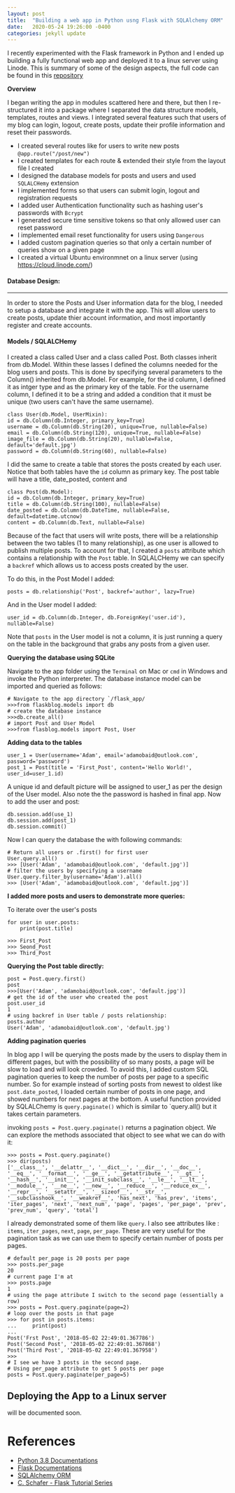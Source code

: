 ```yaml
---
layout: post
title:  "Building a web app in Python usng Flask with SQLAlchemy ORM"
date:   2020-05-24 19:26:00 -0400
categories: jekyll update
---
```


I recently experimented  with the Flask framework in Python and I ended up building a fully functional web app and deployed it to a linux server using Linode. This is summary of some of the design aspects, the full code can be found in this [repository](https://github.com/adamobaid/Flask-app)

**Overview**

I began writing the app in modules scattered here and there, but then I re-structured it into a package where I separated the data structure models, templates, routes and views. I integrated several features such that users of my blog can login, logout, create posts, update their profile information and reset their passwords.


- I created several routes like for users to write new posts `@app.route("/post/new")`
- I created templates for each route & extended their style from the layout file I created
- I designed the database models for posts and users and used `SQLALCHemy` extension 
- I implemented forms so that users can submit login, logout and registration requests
- I added user Authentication functionality such as hashing user's passwords with `Bcrypt`
- I generated secure time sensitive tokens so that only allowed user can reset password
- I implemented email reset functionality for users using `Dangerous`
- I added custom pagination queries so that only a certain number of queries show on a given page
- I created a virtual Ubuntu environmnet on a linux server (using https://cloud.linode.com/)


#### Database Design:
---------------
In order to store the Posts and User information data for the blog, I needed to setup a database and integrate it with the app. This will allow users to create posts, update thier account information, and most importantly register and create accounts. 

####  Models / SQLALCHemy

I created a class called User and a class called Post. Both classes inherit from db.Model. Within these lasses I defined the columns needed for the blog users and posts. This is done by specifying several parameters to the Column() inherited from db.Model. For example, for the id column, I defined it as intger type and as the primary key of the table. For the username column, I defined it to be a string and added a condition that it must be unique (two users can't have the same username). 

    class User(db.Model, UserMixin):
    id = db.Column(db.Integer, primary_key=True)
    username = db.Column(db.String(20), unique=True, nullable=False)
    email = db.Column(db.String(120), unique=True, nullable=False)
    image_file = db.Column(db.String(20), nullable=False, default='default.jpg')
    password = db.Column(db.String(60), nullable=False)
   
I did the same to create a table that stores the posts created by each user. Notice that both tables have the `id` column as primary key. The post table will have a title, date_posted, content and 

    class Post(db.Model):
    id = db.Column(db.Integer, primary_key=True)
    title = db.Column(db.String(100), nullable=False)
    date_posted = db.Column(db.DateTime, nullable=False, default=datetime.utcnow)
    content = db.Column(db.Text, nullable=False)
 
Because of the fact that users will write posts, there will be a relationship between the two tables (1 to many relationship), as one user is allowed to publish multiple posts. To account for that, I created a `posts` attribute which contains a relationship with the `Post` table. In SQLALCHemy we can specify a `backref` which allows us to access posts created by the user. 


 To do this, in the Post Model I added:
 
    posts = db.relationship('Post', backref='author', lazy=True)
    
  And in the User model I added:
     
    user_id = db.Column(db.Integer, db.ForeignKey('user.id'), nullable=False)

Note that `posts` in the User model is not a column, it is just running a query on the table in the background that grabs any posts from a given user. 

**Querying the database using SQLite**
  
Navigate to the app folder using the `Terminal` on Mac or `cmd` in Windows and invoke the Python interpreter. The database instance model can be imported and queried as follows:

    # Navigate to the app directory `/flask_app/
    >>>from flaskblog.models import db
    # create the database instance
    >>>db.create_all()
    # import Post and User Model
    >>>from flasblog.models import Post, User

    
**Adding data to the tables**

    user_1 = User(username='Adam', email='adamobaid@outlook.com', password='password')
    post_1 = Post(title = 'First_Post', content='Hello World!', user_id=user_1.id)

A unique id and default picture will be assigned to user_1 as per the design of the User model. Also note the the password is hashed in final app. Now to add the user and post:

    db.session.add(use_1)
    db.session.add(post_1)
    db.session.commit()
    
Now I can query the database the with following commands:

    # Return all users or .first() for first user
    User.query.all()
    >>> [User('Adam', 'adamobaid@outlook.com', 'default.jpg')]
    # filter the users by specifying a username
    User.query.filter_by(username='Adam').all()
    >>> [User('Adam', 'adamobaid@outlook.com', 'default.jpg')]

**I added more posts and users to demonstrate more queries:**

To iterate over the user's posts

    for user in user.posts:
        print(post.title)

    >>> First_Post
    >>> Seond_Post
    >>> Third_Post
    
**Querying the Post table directly:**

    post = Post.query.first()
    post
    >>>[User('Adam', 'adamobaid@outlook.com', 'default.jpg')]
    # get the id of the user who created the post
    post.user_id
    1
    # using backref in User table / posts relationship:
    posts.author
    User('Adam', 'adamobaid@outlook.com', 'default.jpg')


**Adding pagination queries**

In blog app I will be querying the posts made by the users to display them in different pages, but with the possibility of so many posts, a page will be slow to load and will look crowded. To avoid this, I added custom SQL pagination queries to keep the number of posts per page to a specific number. So for example instead of sorting posts from newest to oldest like `post.date_posted`, I loaded certain number of posts in one page, and showed numbers for next pages at the bottom. A useful function provided by SQLALChemy is `query.paginate()` which is similar to `query.all() but it takes certain parameters. 


invoking `posts = Post.query.paginate()` returns a pagination object. We can explore the methods associated that object to see what we can do with it:

    >>> posts = Post.query.paginate()
    >>> dir(posts)
    ['__class__', '__delattr__', '__dict__', '__dir__', '__doc__', '__eq__', '__format__', '__ge__', '__getattribute__', '__gt__', '__hash__', '__init__', '__init_subclass__', '__le__', '__lt__', '__module__', '__ne__', '__new__', '__reduce__', '__reduce_ex__', '__repr__', '__setattr__', '__sizeof__', '__str__', '__subclasshook__', '__weakref__', 'has_next', 'has_prev', 'items', 'iter_pages', 'next', 'next_num', 'page', 'pages', 'per_page', 'prev', 'prev_num', 'query', 'total']

I already demonstrated some of them like `query`. I also see attributes like : `items`, `iter_pages`, `next`, `page`, `per_page`. These are very useful for the pagination task as we can use them to specify certain number of posts per pages. 
    
    # default per_page is 20 posts per page
    >>> posts.per_page
    20
    # current page I'm at
    >>> posts.page
    1
    # using the page attribute I switch to the second page (essentially a row)
    >>> posts = Post.query.paginate(page=2)
    # loop over the posts in that page
    >>> for post in posts.items:
    ...     print(post)
    ... 
    Post('Frst Post', '2018-05-02 22:49:01.367786')
    Post('Second Post', '2018-05-02 22:49:01.367868')
    Post('Third Post', '2018-05-02 22:49:01.367958')
    >>> 
    # I see we have 3 posts in the second page. 
    # Using per_page attribute to get 5 posts per page
    posts = Post.query.paginate(per_page=5)

## Deploying the App to a Linux server 
will be documented soon. 


# References
- [Python 3.8 Documentations](https://docs.python.org/3/)
- [Flask Documentations](https://flask.palletsprojects.com/)
- [SQLAlchemy ORM](https://docs.sqlalchemy.org/en/13/)
- [C. Schafer - Flask Tutorial Series](https://www.youtube.com/watch?v=MwZwr5Tvyxo)

